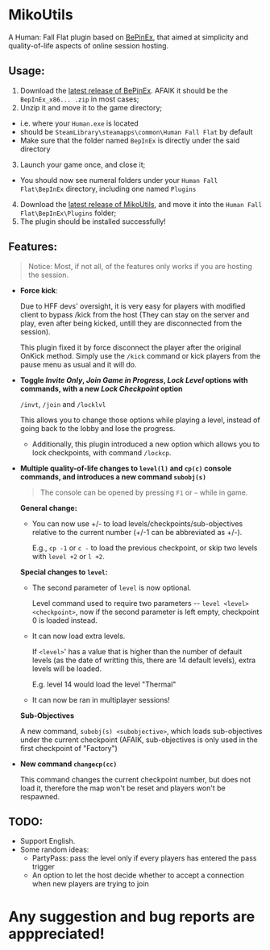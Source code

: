 # MikoUtils

A Human: Fall Flat plugin based on [BePinEx](https://github.com/BepInEx/BepInEx), that aimed at simplicity and quality-of-life aspects of online session hosting. 

## Usage: 
1. Download the [latest release of BePinEx](https://github.com/BepInEx/BepInEx/releases/latest). AFAIK it should be the `BepInEx_x86... .zip` in most cases; 
2. Unzip it and move it to the game directory; 
  - i.e. where your `Human.exe` is located
  - should be `SteamLibrary\steamapps\common\Human Fall Flat` by default
  - Make sure that the folder named `BepInEx` is directly under the said directory
3. Launch your game once, and close it; 
  - You should now see numeral folders under your `Human Fall Flat\BepInEx` directory, including one named `Plugins`
4. Download the [latest release of MikoUtils](https://github.com/Kirisoup/MikoUtils/releases/latest), and move it into the `Human Fall Flat\BepInEx\Plugins` folder; 
5. The plugin should be installed successfully! 

## Features:

> Notice: Most, if not all, of the features only works if you are hosting the session. 

- **Force kick**: 

  Due to HFF devs' oversight, it is very easy for players with modified client to bypass /kick from the host (They can stay on the server and play, even after being kicked, untill they are disconnected from the session). 

  This plugin fixed it by force disconnect the player after the original OnKick method. Simply use the `/kick` command or kick players from the pause menu as usual and it will do. 

- **Toggle _Invite Only_, _Join Game in Progress_, _Lock Level_ options with commands, with a new _Lock Checkpoint_ option**

  `/invt`, `/join` and `/locklvl`

  This allows you to change those options while playing a level, instead of going back to the lobby and lose the progress. 

  - Additionally, this plugin introduced a new option which allows you to lock checkpoints, with command `/lockcp`. 

- **Multiple quality-of-life changes to `level(l)` and `cp(c)` console commands, and introduces a new command `subobj(s)`**

  > The console can be opened by pressing `F1` or `~` while in game.

  **General change:**
  - You can now use +/-<integer> to load levels/checkpoints/sub-objectives relative to the current number (+/-1 can be abbreviated as +/-). 

    E.g., `cp -1` or `c -` to load the previous checkpoint, or skip two levels with `level +2` or `l +2`. 

  **Special changes to `level`:**
  - The second parameter of `level` is now optional.

    Level command used to require two parameters -- `level <level> <checkpoint>`, now if the second parameter is left empty, checkpoint 0 is loaded instead.

  - It can now load extra levels.
 
    If `<level>`' has a value that is higher than the number of default levels (as the date of writting this, there are 14 default levels), extra levels will be loaded.

    E.g. level 14 would load the level "Thermal"

  - It can now be ran in multiplayer sessions!
 
  **Sub-Objectives**

  A new command, `subobj(s) <subobjective>`, which loads sub-objectives under the current checkpoint (AFAIK, sub-objectives is only used in the first checkpoint of "Factory")

- **New command `changecp(cc)`**

  This command changes the current checkpoint number, but does not load it, therefore the map won't be reset and players won't be respawned.

## TODO: 
- Support English.
- Some random ideas:
  - PartyPass: pass the level only if every players has entered the pass trigger
  - An option to let the host decide whether to accept a connection when new players are trying to join

# Any suggestion and bug reports are apppreciated!
